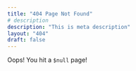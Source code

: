 ```yaml
---
title: "404 Page Not Found"
# description
description: "This is meta description"
layout: "404"
draft: false
---
```


Oops! You hit a `$null` page!

